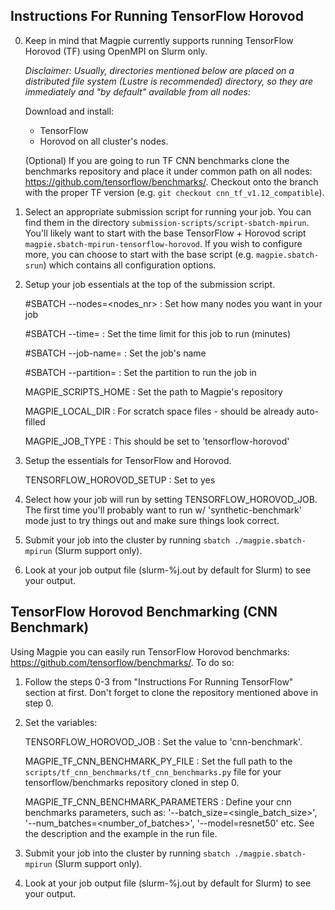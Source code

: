 Instructions For Running TensorFlow Horovod
-------------------------------------------

0) Keep in mind that Magpie currently supports running TensorFlow Horovod
   (TF) using OpenMPI on Slurm only.

   _Disclaimer: Usually, directories mentioned below are placed on_
   _a distributed file system (Lustre is recommended) directory,_
   _so they are immediately and "by default" available from all nodes:_

   Download and install:
   * TensorFlow
   * Horovod
   on all cluster's nodes.

   (Optional) If you are going to run TF CNN benchmarks clone the benchmarks
   repository and place it under common path on all nodes:
   https://github.com/tensorflow/benchmarks/. Checkout onto the branch with
   the proper TF version (e.g. `git checkout cnn_tf_v1.12_compatible`).

1) Select an appropriate submission script for running your job. You
   can find them in the directory `submission-scripts/script-sbatch-mpirun`.
   You'll likely want to start with the base TensorFlow + Horovod script
   `magpie.sbatch-mpirun-tensorflow-horovod`. If you wish to configure more,
   you can choose to start with the base script (e.g. `magpie.sbatch-srun`)
   which contains all configuration options.

2) Setup your job essentials at the top of the submission script.

   #SBATCH --nodes=<nodes_nr> : Set how many nodes you want in your job

   #SBATCH --time=<time> : Set the time limit for this job to run (minutes)

   #SBATCH --job-name=<name> : Set the job's name

   #SBATCH --partition=<slurm-partition> : Set the partition to run the job in

   MAGPIE_SCRIPTS_HOME : Set the path to Magpie's repository

   MAGPIE_LOCAL_DIR : For scratch space files - should be already auto-filled

   MAGPIE_JOB_TYPE : This should be set to 'tensorflow-horovod'

3) Setup the essentials for TensorFlow and Horovod.

   TENSORFLOW_HOROVOD_SETUP : Set to yes

4) Select how your job will run by setting TENSORFLOW_HOROVOD_JOB. The first
   time you'll probably want to run w/ 'synthetic-benchmark' mode just to try
   things out and make sure things look correct.

5) Submit your job into the cluster by running
   `sbatch ./magpie.sbatch-mpirun` (Slurm support only).

6) Look at your job output file (slurm-%j.out by default for Slurm)
   to see your output.

TensorFlow Horovod Benchmarking (CNN Benchmark)
-----------------------------------------------

Using Magpie you can easily run TensorFlow Horovod benchmarks:
https://github.com/tensorflow/benchmarks/. To do so:

1) Follow the steps 0-3 from "Instructions For Running TensorFlow" section
   at first. Don't forget to clone the repository mentioned above in step 0.

2) Set the variables:

   TENSORFLOW_HOROVOD_JOB : Set the value to 'cnn-benchmark'.

   MAGPIE_TF_CNN_BENCHMARK_PY_FILE : Set the full path to the
                                     `scripts/tf_cnn_benchmarks/tf_cnn_benchmarks.py`
                                     file for your tensorflow/benchmarks
                                     repository cloned in step 0.

   MAGPIE_TF_CNN_BENCHMARK_PARAMETERS : Define your cnn benchmarks parameters,
                                        such as: '--batch_size=<single_batch_size>',
                                        '--num_batches=<number_of_batches>',
                                        '--model=resnet50' etc. See the description
                                        and the example in the run file.

3) Submit your job into the cluster by running
   `sbatch ./magpie.sbatch-mpirun` (Slurm support only).

4) Look at your job output file (slurm-%j.out by default for Slurm)
   to see your output.
